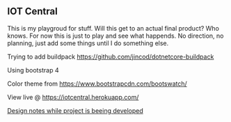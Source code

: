 ## IOT Central

This is my playgroud for stuff.
Will this get to an actual final product? Who knows. For now this is just to play and see what happends.
No direction, no planning, just add some things until I do something else.

Trying to add buildpack
https://github.com/jincod/dotnetcore-buildpack

Using bootstrap 4

Color theme from
https://www.bootstrapcdn.com/bootswatch/

View live @
https://iotcentral.herokuapp.com/


[Design notes while project is beeing developed](docs/DESIGN.md)
